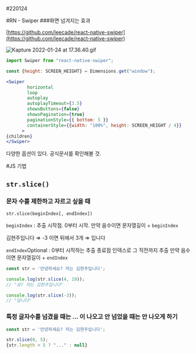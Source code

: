 #220124

#RN - Swiper
###화면 넘겨지는 효과

[https://github.com/leecade/react-native-swiper](https://github.com/leecade/react-native-swiper)

![Kapture 2022-01-24 at 17.36.40.gif](https://user-images.githubusercontent.com/73145963/150749907-27c7e9a7-3410-4d78-b1ce-c877ac55738b.gif)

```jsx
import Swiper from "react-native-swiper";

const {height: SCREEN_HEIGHT} = Dimensions.get("window");

<Swiper
        horizontal
        loop
        autoplay
        autoplayTimeout={3.5}
        showsButtons={false}
        showsPagination={true}
        paginationStyle={{ bottom: 5 }}
        containerStyle={{width: "100%", height: SCREEN_HEIGHT / 4}}
      >
{children}
</Swiper>
```

다양한 옵션이 있다. 공식문서를 확인해볼 것.

#JS 기법
## `str.slice()`

### 문자 수를 제한하고 자르고 싶을 때

`str.slice(beginIndex[, endIndex])`

`beginIndex` : 추출 시작점. 0부터 시작. 만약 음수이면 문자열길이 + `beginIndex`

김현주입니다 ⇒ -3 이면 뒤에서 3개 ⇒ 입니다

`endIndex`Optional : 0부터 시작하는 추출 종료점 인덱스로 그 직전까지 추출 
만약 음수이면 문자열길이 + `endIndex`

```jsx
const str = '안녕하세요? 저는 김현주입니다';

console.log(str.slice(4, 19));
// "요? 저는 김현주입니다"

console.log(str.slice(-3));
// "입니다"
```

### 특정 글자수를 넘겼을 때는 ... 이 나오고 안 넘었을 때는 안 나오게 하기

```jsx
const str = '안녕하세요? 저는 김현주입니다';

str.slice(0, 5);
{str.length > 5 ? "..." : null}
```


